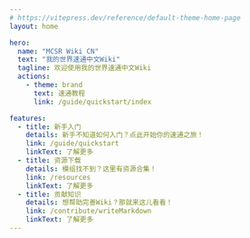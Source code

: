 ```yaml
---
# https://vitepress.dev/reference/default-theme-home-page
layout: home

hero:
  name: "MCSR Wiki CN"
  text: "我的世界速通中文Wiki"
  tagline: 欢迎使用我的世界速通中文Wiki
  actions:
    - theme: brand
      text: 速通教程
      link: /guide/quickstart/index

features:
  - title: 新手入门
    details: 新手不知道如何入门？点此开始你的速通之旅！
    link: /guide/quickstart
    linkText: 了解更多
  - title: 资源下载
    details: 模组找不到？这里有资源合集！
    link: /resources
    linkText: 了解更多
  - title: 贡献知识
    details: 想帮助完善Wiki？那就来这儿看看！
    link: /contribute/writeMarkdown
    linkText: 了解更多
---
```


